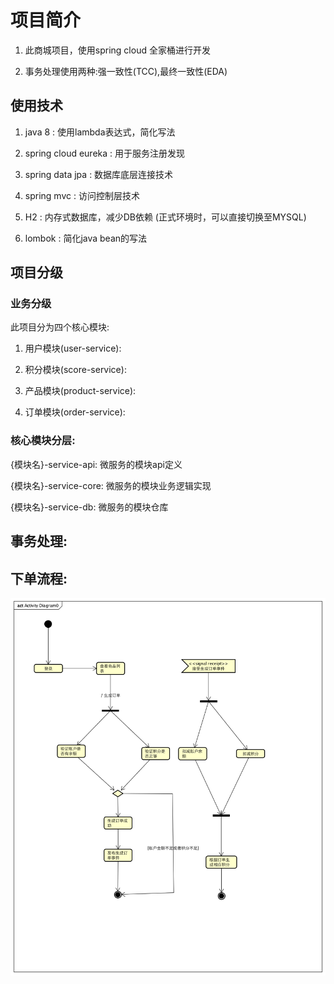 # 项目简介

1. 此商城项目，使用spring cloud 全家桶进行开发

2. 事务处理使用两种:强一致性(TCC),最终一致性(EDA)


## 使用技术

1. java 8 : 使用lambda表达式，简化写法

2. spring cloud eureka : 用于服务注册发现

3. spring data jpa : 数据库底层连接技术

4. spring mvc : 访问控制层技术

5. H2 : 内存式数据库，减少DB依赖 (正式环境时，可以直接切换至MYSQL)

6. lombok : 简化java bean的写法


## 项目分级

### 业务分级

此项目分为四个核心模块:

1. 用户模块(user-service):

1. 积分模块(score-service):

1. 产品模块(product-service):

1. 订单模块(order-service):


### 核心模块分层:

{模块名}-service-api: 微服务的模块api定义

{模块名}-service-core: 微服务的模块业务逻辑实现

{模块名}-service-db: 微服务的模块仓库


## 事务处理:

## 下单流程:

![](./docs/create_order.png)



